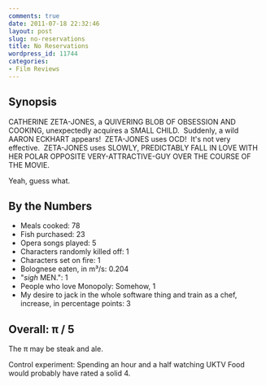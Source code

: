 ```yaml
---
comments: true
date: 2011-07-18 22:32:46
layout: post
slug: no-reservations
title: No Reservations
wordpress_id: 11744
categories:
- Film Reviews
---
```


## Synopsis


CATHERINE ZETA-JONES, a QUIVERING BLOB OF OBSESSION AND COOKING, unexpectedly acquires a SMALL CHILD.  Suddenly, a wild AARON ECKHART appears!  ZETA-JONES uses OCD!  It's not very effective.  ZETA-JONES uses SLOWLY, PREDICTABLY FALL IN LOVE WITH HER POLAR OPPOSITE VERY-ATTRACTIVE-GUY OVER THE COURSE OF THE MOVIE.

Yeah, guess what.


## By the Numbers

  * Meals cooked: 78
  * Fish purchased: 23
  * Opera songs played: 5
  * Characters randomly killed off: 1
  * Characters set on fire: 1
  * Bolognese eaten, in m³/s: 0.204
  * "*sigh* MEN.": 1
  * People who love Monopoly: Somehow, 1
  * My desire to jack in the whole software thing and train as a chef, increase, in percentage points: 3

## Overall: π / 5

The π may be steak and ale.

Control experiment: Spending an hour and a half watching UKTV Food would probably have rated a solid 4.

